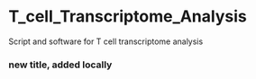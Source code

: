 # T_cell_Transcriptome_Analysis
Script and software for T cell transcriptome analysis


### new title, added locally